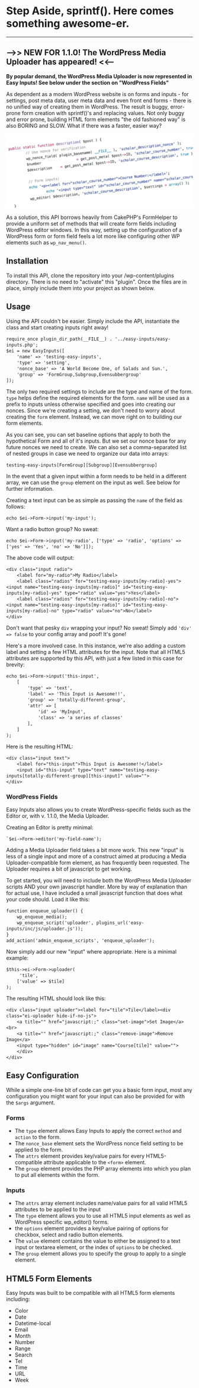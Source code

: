 # Step Aside, sprintf(). Here comes something awesome-er.
***
## -->> NEW FOR 1.1.0! The WordPress Media Uploader has appeared! <<--
**By popular demand, the WordPress Media Uploader is now represented in Easy Inputs! See below under the section on "WordPress Fields"**

As dependent as a modern WordPress website is on forms and inputs - for settings, post meta data, user meta data and even front end forms - there is no unified way of creating them in WordPress. The result is buggy, error-prone form creation with sprintf()'s and replacing values. Not only buggy and error prone, building HTML form elements "the old fashioned way" is also BORING and SLOW. What if there was a faster, easier way?

![alt text][screenshot]

[screenshot]: img/bad-screenshot.png "Be kind: sprintf() at a minimum."

As a solution, this API borrows heavily from CakePHP's FormHelper to provide a uniform set of methods that will create form fields including WordPress editor windows. In this way, setting up the configuration of a WordPress form or form field feels a lot more like configuring other WP elements such as `wp_nav_menu()`.

## Installation
To install this API, clone the repository into your /wp-content/plugins directory. There is no need to "activate" this "plugin". Once the files are in place, simply include them into your project as shown below.

## Usage
Using the API couldn't be easier. Simply include the API, instantiate the class and start creating inputs right away!
```
require_once plugin_dir_path(__FILE__) . '../easy-inputs/easy-inputs.php';
$ei = new EasyInputs([
    'name' => 'testing-easy-inputs',
    'type' => 'setting',
    'nonce_base' => 'A World Become One, of Salads and Sun.',
    'group' => 'FormGroup,Subgroup,Evensubbergroup'
]);
```
The only two required settings to include are the type and name of the form. `type` helps define the required elements for the form. `name` will be used as a prefix to inputs unless otherwise specified and goes into creating our nonces. Since we're creating a setting, we don't need to worry about creating the `form` element. Instead, we can move right on to building our form elements.

As you can see, you can set baseline options that apply to both the hypothetical Form and all of it's inputs. But we set our nonce base for any future nonces we need to create. We can also set a comma-separated list of nested groups in case we need to organize our data into arrays:

```
testing-easy-inputs[FormGroup][Subgroup][Evensubbergroup]
```

In the event that a given input within a form needs to be held in a different array, we can use the `group` element on the input as well. See below for further information.

Creating a text input can be as simple as passing the `name` of the field as follows:
```
echo $ei->Form->input('my-input');
```

Want a radio button group? No sweat:

```
echo $ei->Form->input('my-radio', ['type' => 'radio', 'options' => ['yes' => 'Yes', 'no' => 'No']]);
```

The above code will output:
```
<div class="input radio">
    <label for="my-radio">My Radio</label>
    <label class="radios" for="testing-easy-inputs[my-radio]-yes"><input name="testing-easy-inputs[my-radio]" id="testing-easy-inputs[my-radio]-yes" type="radio" value="yes">Yes</label>
    <label class="radios" for="testing-easy-inputs[my-radio]-no"><input name="testing-easy-inputs[my-radio]" id="testing-easy-inputs[my-radio]-no" type="radio" value="no">No</label>
</div>
```
Don't want that pesky `div` wrapping your input? No sweat! Simply add `'div' => false` to your config array and poof! It's gone!

Here's a more involved case. In this instance, we're also adding a custom label and setting a few HTML attributes for the input. Note that all HTML5 attributes are supported by this API, with just a few listed in this case for brevity:
```
echo $ei->Form->input('this-input',
	[
		'type' => 'text',
		'label'	=> 'This Input is Awesome!!',
		'group' => 'totally-different-group',
		'attr' => [
			'id' => 'MyInput',
			'class' => 'a series of classes'
		],
	]
);
```
Here is the resulting HTML:
```
<div class="input text">
    <label for="this-input">This Input is Awesome!!</label>
    <input id="this-input" type="text" name="testing-easy-inputs[totally-different-group][this-input]" value="">
</div>
```
### WordPress Fields
Easy Inputs also allows you to create WordPress-specific fields such as the Editor or, with v. 1.1.0, the Media Uploader.

Creating an Editor is pretty minimal:
```
`$ei->Form->editor('my-field-name');
```
Adding a Media Uploader field takes a bit more work. This new "input" is less of a single input and more of a construct aimed at producing a Media Uploader-compatible form element, as has frequently been requested. The Uploader requires a bit of javascript to get working.

To get started, you will need to include both the WordPress Media Uploader scripts AND your own javascript handler. More by way of explanation than for actual use, I have included a small javascript function that does what your code should. Load it like this:

```
function enqueue_uploader() {
    wp_enqueue_media();
    wp_enqueue_script('uploader', plugins_url('easy-inputs/inc/js/uploader.js'));
}
add_action('admin_enqueue_scripts', 'enqueue_uploader');
```

Now simply add our new "input" where appropriate. Here is a minimal example:
```
$this->ei->Form->uploader(
     'tile',
    ['value' => $tile]
);
```

The resulting HTML should look like this:
```
<div class="input uploader"><label for="tile">Tile</label><div class="ei-uploader hide-if-no-js">
    <a title="" href="javascript:;" class="set-image">Set Image</a><br>
    <a title="" href="javascript:;" class="remove-image">Remove Image</a>
    <input type="hidden" id="image" name="Course[tile]" value="">
    </div>
</div>
```
## Easy Configuration
While a simple one-line bit of code can get you a basic form input, most any configuration you might want for your input can also be provided for with the `$args` argument.
### Forms
* The `type` element allows Easy Inputs to apply the correct `method` and `action` to the form.
* The `nonce_base` element sets the WordPress nonce field setting to be applied to the form.
* The `attrs` element provides key/value pairs for every HTML5-compatible attribute applicable to the `<form>` element.
* The `group` element provides the PHP array elements into which you plan to put all elements within the form.



### Inputs
* The `attrs` array element includes name/value pairs for all valid HTML5 attributes to be applied to the input
* The `type` element allows you to use all HTML5 input elements as well as WordPress specific wp_editor() forms.
* the `options` element provides a key/value pairing of options for checkbox, select and radio button elements.
* The `value` element contains the value to either be assigned to a text input or textarea element, or the index of `options` to be checked.
* The `group` element allows you to specify the group to apply to a single element.

## HTML5 Form Elements
Easy Inputs was built to be compatible with all HTML5 form elements including:
* Color
* Date
* Datetime-local
* Email
* Month
* Number
* Range
* Search
* Tel
* Time
* URL
* Week